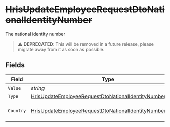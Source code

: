 # ~~HrisUpdateEmployeeRequestDtoNationalIdentityNumber~~

The national identity number

> :warning: **DEPRECATED**: This will be removed in a future release, please migrate away from it as soon as possible.


## Fields

| Field                                                                                                                                             | Type                                                                                                                                              | Required                                                                                                                                          | Description                                                                                                                                       | Example                                                                                                                                           |
| ------------------------------------------------------------------------------------------------------------------------------------------------- | ------------------------------------------------------------------------------------------------------------------------------------------------- | ------------------------------------------------------------------------------------------------------------------------------------------------- | ------------------------------------------------------------------------------------------------------------------------------------------------- | ------------------------------------------------------------------------------------------------------------------------------------------------- |
| `Value`                                                                                                                                           | *string*                                                                                                                                          | :heavy_minus_sign:                                                                                                                                | N/A                                                                                                                                               | 123456789                                                                                                                                         |
| `Type`                                                                                                                                            | [HrisUpdateEmployeeRequestDtoNationalIdentityNumberType](../../Models/Components/HrisUpdateEmployeeRequestDtoNationalIdentityNumberType.md)       | :heavy_minus_sign:                                                                                                                                | N/A                                                                                                                                               |                                                                                                                                                   |
| `Country`                                                                                                                                         | [HrisUpdateEmployeeRequestDtoNationalIdentityNumberCountry](../../Models/Components/HrisUpdateEmployeeRequestDtoNationalIdentityNumberCountry.md) | :heavy_minus_sign:                                                                                                                                | The country code                                                                                                                                  |                                                                                                                                                   |